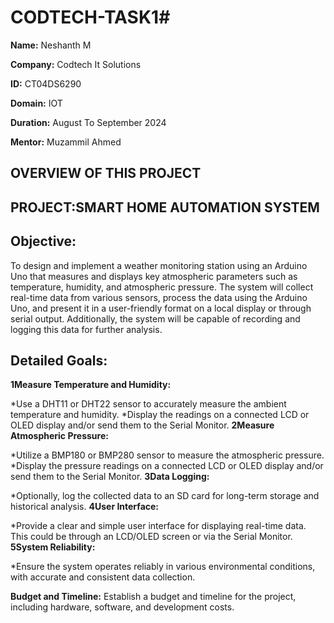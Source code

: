 # CODTECH-TASK1#
**Name:** Neshanth M

**Company:** Codtech It Solutions

**ID:** CT04DS6290

**Domain:** IOT

**Duration:** August To September 2024

**Mentor:** Muzammil Ahmed


## OVERVIEW OF THIS PROJECT

## PROJECT:SMART HOME AUTOMATION SYSTEM

## Objective:
To design and implement a weather monitoring station using an Arduino Uno that measures and displays key atmospheric parameters such as temperature, humidity, and atmospheric pressure. The system will collect real-time data from various sensors, process the data using the Arduino Uno, and present it in a user-friendly format on a local display or through serial output. Additionally, the system will be capable of recording and logging this data for further analysis.

## Detailed Goals:
**1Measure Temperature and Humidity:**

*Use a DHT11 or DHT22 sensor to accurately measure the ambient temperature and humidity.
*Display the readings on a connected LCD or OLED display and/or send them to the Serial Monitor.
**2Measure Atmospheric Pressure:**

*Utilize a BMP180 or BMP280 sensor to measure the atmospheric pressure.
*Display the pressure readings on a connected LCD or OLED display and/or send them to the Serial Monitor.
**3Data Logging:**

*Optionally, log the collected data to an SD card for long-term storage and historical analysis.
**4User Interface:**

*Provide a clear and simple user interface for displaying real-time data. This could be through an LCD/OLED screen or via the Serial Monitor.
**5System Reliability:**

*Ensure the system operates reliably in various environmental conditions, with accurate and consistent data collection.





**Budget and Timeline:** Establish a budget and timeline for the project, including hardware, software, and development costs.

